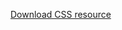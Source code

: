 [Download CSS resource](https://github.com/bsr-the-mngrm/web-foundation/tree/main/_python-100-resources/day56_Rendering-Static-files-and-Using-Templates/static/assets/css)